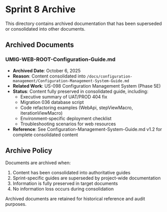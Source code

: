 # Sprint 8 Archive

This directory contains archived documentation that has been superseded or consolidated into other documents.

## Archived Documents

### UMIG-WEB-ROOT-Configuration-Guide.md

- **Archived Date**: October 6, 2025
- **Reason**: Content consolidated into `/docs/configuration-management/Configuration-Management-System-Guide.md`
- **Related Work**: US-098 Configuration Management System (Phase 5E)
- **Status**: Content fully preserved in consolidated guide, including:
  - Executive summary of UAT/PROD 404 fix
  - Migration 036 database script
  - Code refactoring examples (WebApi, stepViewMacro, iterationViewMacro)
  - Environment-specific deployment checklist
  - Troubleshooting scenarios for web resources
- **Reference**: See Configuration-Management-System-Guide.md v1.2 for complete consolidated content

## Archive Policy

Documents are archived when:

1. Content has been consolidated into authoritative guides
2. Sprint-specific guides are superseded by project-wide documentation
3. Information is fully preserved in target documents
4. No information loss occurs during consolidation

Archived documents are retained for historical reference and audit purposes.
